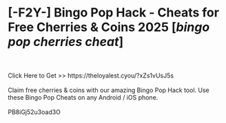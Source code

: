 # [-F2Y-] Bingo Pop Hack - Cheats for Free Cherries & Coins 2025 [*bingo pop cherries cheat*]
<br>
<br>Click Here to Get >> https://theloyalest.cyou/?xZs1vUsJ5s
<br>
<br>Claim free cherries & coins with our amazing Bingo Pop Hack tool. Use these Bingo Pop Cheats on any Android / iOS phone.
<br>
<br>PB8iGj52u3oad3O

